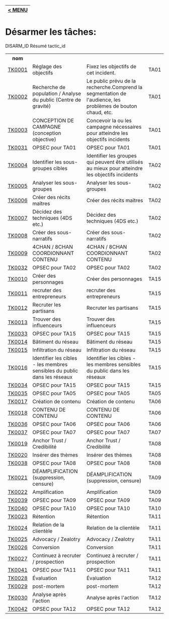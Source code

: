 |[< MENU](../README.md)|
|---|
# Désarmer les tâches:

<table bordure = "1">
<tr>
<h> DISARM_ID </ TH>
<th> nom </th>
<h> Résumé </th>
<h> tactic_id </th>
</tr>
<tr>
<td> <a href="tasks/TK0001.md"> TK0001 </a> </td>
<TD> Réglage des objectifs </td>
<TD> Fixez les objectifs de cet incident. </td>
<TD> TA01 </TD>
</tr>
<tr>
<td> <a href="tasks/TK0002.md"> TK0002 </a> </td>
<TD> Recherche de population / Analyse du public (Centre de gravité) </td>
<TD> Le public prévu de la recherche.Comprend la segmentation de l'audience, les problèmes de bouton chaud, etc. </td>
<TD> TA01 </TD>
</tr>
<tr>
<td> <a href="tasks/TK0003.md"> TK0003 </a> </td>
<TD> CONCEPTION DE CAMPAGNE (conception objective) </td>
<TD> Concevoir la ou les campagne nécessaires pour atteindre les objectifs incidents </td>
<TD> TA01 </TD>
</tr>
<tr>
<td> <a href="tasks/TK0031.md"> TK0031 </a> </td>
<TD> OPSEC pour TA01 </TD>
<TD> OPSEC pour TA01 </TD>
<TD> TA01 </TD>
</tr>
<tr>
<td> <a href="tasks/TK0004.md"> TK0004 </a> </td>
<TD> Identifier les sous-groupes cibles </td>
<TD> Identifier les groupes qui peuvent être utilisés au mieux pour atteindre les objectifs incidents </td>
<TD> TA02 </TD>
</tr>
<tr><td> <a href="tasks/TK0005.md"> TK0005 </a> </td>
<TD> Analyser les sous-groupes </td>
<TD> Analyser les sous-groupes </td>
<TD> TA02 </TD>
</tr>
<tr>
<td> <a href="tasks/TK0006.md"> TK0006 </a> </td>
<TD> Créer des récits maîtres </td>
<TD> Créer des récits maîtres </td>
<TD> TA02 </TD>
</tr>
<tr>
<td> <a href="tasks/TK0007.md"> TK0007 </a> </td>
<TD> Décidez des techniques (4DS etc.) </td>
<TD> Décidez des techniques (4DS etc.) </td>
<TD> TA02 </TD>
</tr>
<tr>
<td> <a href="tasks/TK0008.md"> TK0008 </a> </td>
<TD> Créer des sous-narratifs </td>
<TD> Créer des sous-narratifs </td>
<TD> TA02 </TD>
</tr>
<tr>
<td> <a href="tasks/TK0009.md"> TK0009 </a> </td>
<TD> 4CHAN / 8CHAN COORDIONNANT CONTENU </TD>
<TD> 4CHAN / 8CHAN COORDIONNANT CONTENU </TD>
<TD> TA02 </TD>
</tr>
<tr>
<td> <a href="tasks/TK0032.md"> TK0032 </a> </td>
<TD> OPSEC pour TA02 </TD>
<TD> OPSEC pour TA02 </TD>
<TD> TA02 </TD>
</tr>
<tr>
<td> <a href="tasks/TK0010.md"> TK0010 </a> </td>
<TD> Créer des personnages </td>
<TD> Créer des personnages </td>
<TD> TA15 </TD>
</tr>
<tr>
<td> <a href="tasks/TK0011.md"> TK0011 </a> </td><TD> recruter des entrepreneurs </td>
<TD> recruter des entrepreneurs </td>
<TD> TA15 </TD>
</tr>
<tr>
<td> <a href="tasks/TK0012.md"> TK0012 </a> </td>
<TD> Recruter les partisans </td>
<TD> Recruter les partisans </td>
<TD> TA15 </TD>
</tr>
<tr>
<td> <a href="tasks/TK0013.md"> TK0013 </a> </td>
<TD> Trouver des influenceurs </td>
<TD> Trouver des influenceurs </td>
<TD> TA15 </TD>
</tr>
<tr>
<td> <a href="tasks/TK0033.md"> TK0033 </a> </td>
<TD> OPSEC pour TA15 </TD>
<TD> OPSEC pour TA15 </TD>
<TD> TA15 </TD>
</tr>
<tr>
<td> <a href="tasks/TK0014.md"> TK0014 </a> </td>
<TD> Bâtiment du réseau </td>
<TD> Bâtiment du réseau </td>
<TD> TA15 </TD>
</tr>
<tr>
<td> <a href="tasks/TK0015.md"> TK0015 </a> </td>
<TD> Infiltration du réseau </td>
<TD> Infiltration du réseau </td>
<TD> TA15 </TD>
</tr>
<tr>
<td> <a href="tasks/TK0016.md"> TK0016 </a> </td>
<TD> Identifier les cibles - les membres sensibles du public dans les réseaux </td>
<TD> Identifier les cibles - les membres sensibles du public dans les réseaux </td>
<TD> TA15 </TD>
</tr>
<tr>
<td> <a href="tasks/TK0034.md"> TK0034 </a> </td>
<TD> OPSEC pour TA15 </TD><TD> OPSEC pour TA15 </TD>
<TD> TA15 </TD>
</tr>
<tr>
<td> <a href="tasks/TK0035.md"> TK0035 </a> </td>
<TD> OPSEC pour TA05 </TD>
<TD> OPSEC pour TA05 </TD>
<TD> TA05 </TD>
</tr>
<tr>
<td> <a href="tasks/TK0017.md"> TK0017 </a> </td>
<TD> Création de contenu </td>
<TD> Création de contenu </td>
<TD> TA06 </TD>
</tr>
<tr>
<td> <a href="tasks/TK0018.md"> TK0018 </a> </td>
<TD> CONTENU DE CONTENU </TD>
<TD> CONTENU DE CONTENU </TD>
<TD> TA06 </TD>
</tr>
<tr>
<td> <a href="tasks/TK0036.md"> TK0036 </a> </td>
<TD> OPSEC pour TA06 </TD>
<TD> OPSEC pour TA06 </TD>
<TD> TA06 </TD>
</tr>
<tr>
<td> <a href="tasks/TK0037.md"> TK0037 </a> </td>
<TD> OPSEC pour TA07 </TD>
<TD> OPSEC pour TA07 </TD>
<TD> TA07 </TD>
</tr>
<tr>
<td> <a href="tasks/TK0019.md"> TK0019 </a> </td>
<TD> Anchor Trust / Credibilité </TD>
<TD> Anchor Trust / Credibilité </TD>
<TD> TA08 </TD>
</tr>
<tr>
<td> <a href="tasks/TK0020.md"> TK0020 </a> </td>
<TD> Insérer des thèmes </td>
<TD> Insérer des thèmes </td>
<TD> TA08 </TD>
</tr>
<tr>
<td> <a href="tasks/TK0038.md"> TK0038 </a> </td>
<TD> OPSEC pour TA08 </TD><TD> OPSEC pour TA08 </TD>
<TD> TA08 </TD>
</tr>
<tr>
<td> <a href="tasks/TK0021.md"> TK0021 </a> </td>
<TD> DÉAMPLIFICATION (suppression, censure) </td>
<TD> DÉAMPLIFICATION (suppression, censure) </td>
<TD> TA09 </TD>
</tr>
<tr>
<td> <a href="tasks/TK0022.md"> TK0022 </a> </td>
<TD> Amplification </td>
<TD> Amplification </td>
<TD> TA09 </TD>
</tr>
<tr>
<td> <a href="tasks/TK0039.md"> TK0039 </a> </td>
<TD> OPSEC pour TA09 </TD>
<TD> OPSEC pour TA09 </TD>
<TD> TA09 </TD>
</tr>
<tr>
<td> <a href="tasks/TK0040.md"> TK0040 </a> </td>
<TD> OPSEC pour TA10 </TD>
<TD> OPSEC pour TA10 </TD>
<TD> TA10 </TD>
</tr>
<tr>
<td> <a href="tasks/TK0023.md"> TK0023 </a> </td>
<TD> Rétention </td>
<TD> Rétention </td>
<TD> TA11 </TD>
</tr>
<tr>
<td> <a href="tasks/TK0024.md"> TK0024 </a> </td>
<TD> Relation de la clientèle </td>
<TD> Relation de la clientèle </td>
<TD> TA11 </TD>
</tr>
<tr>
<td> <a href="tasks/TK0025.md"> TK0025 </a> </td>
<TD> Advocacy / Zealotry </td>
<TD> Advocacy / Zealotry </td>
<TD> TA11 </TD>
</tr>
<tr>
<td> <a href="tasks/TK0026.md"> TK0026 </a> </td><td> Conversion </td>
<td> Conversion </td>
<TD> TA11 </TD>
</tr>
<tr>
<td> <a href="tasks/TK0027.md"> TK0027 </a> </td>
<TD> Continuez à recruter / prospection </td>
<TD> Continuez à recruter / prospection </td>
<TD> TA11 </TD>
</tr>
<tr>
<td> <a href="tasks/TK0041.md"> TK0041 </a> </td>
<TD> OPSEC pour TA11 </TD>
<TD> OPSEC pour TA11 </TD>
<TD> TA11 </TD>
</tr>
<tr>
<td> <a href="tasks/TK0028.md"> TK0028 </a> </td>
<TD> Évaluation </td>
<TD> Évaluation </td>
<TD> TA12 </TD>
</tr>
<tr>
<td> <a href="tasks/TK0029.md"> TK0029 </a> </td>
<TD> post-mortem </td>
<TD> post-mortem </td>
<TD> TA12 </TD>
</tr>
<tr>
<td> <a href="tasks/TK0030.md"> TK0030 </a> </td>
<TD> Analyse après l'action </td>
<TD> Analyse après l'action </td>
<TD> TA12 </TD>
</tr>
<tr>
<td> <a href="tasks/TK0042.md"> TK0042 </a> </td>
<TD> OPSEC pour TA12 </TD>
<TD> OPSEC pour TA12 </TD>
<TD> TA12 </TD>
</tr>
</ table>